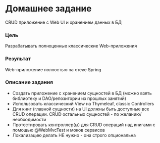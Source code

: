 # Домашнее задание
CRUD приложение с Web UI и хранением данных в БД

### Цель
Разрабатывать полноценные классические Web-приложения

### Результат 
Web-приложение полностью на стеке Spring

### Описание задания

* Создать приложение с хранением сущностей в БД (можно взять библиотеку и DAO/репозитории из прошлых занятий)
* Использовать классический View на Thymeleaf, classic Controllers
* Для книг (главной сущности) на UI должны быть доступные все CRUD операции. CRUD остальных сущностей - по желанию/необходимости
* Протестировать контроллер(ы) для CRUD операций над книгами с помощью @WebMvcTest и моков сервисов
* Локализацию делать НЕ нужно - она строго опциональна


